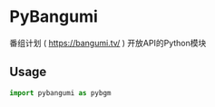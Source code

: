 # PyBangumi

番组计划 ( https://bangumi.tv/ ) 开放API的Python模块

## Usage

```python
import pybangumi as pybgm
```